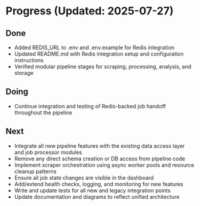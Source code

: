 # Progress (Updated: 2025-07-27)

## Done

- Added REDIS_URL to .env and .env.example for Redis integration
- Updated README.md with Redis integration setup and configuration instructions
- Verified modular pipeline stages for scraping, processing, analysis, and storage

## Doing

- Continue integration and testing of Redis-backed job handoff throughout the pipeline

## Next

- Integrate all new pipeline features with the existing data access layer and job processor modules
- Remove any direct schema creation or DB access from pipeline code
- Implement scraper orchestration using async worker pools and resource cleanup patterns
- Ensure all job state changes are visible in the dashboard
- Add/extend health checks, logging, and monitoring for new features
- Write and update tests for all new and legacy integration points
- Update documentation and diagrams to reflect unified architecture
